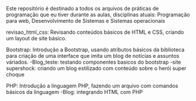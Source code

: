 Este repositório é destinado a todos os arquivos de práticas de programação que eu tiver durante as aulas, disciplinas atuais: Programação para web,
Desenvolvimento de Sistemas e Sistemas operacionais

revisao_html_css: Revisando conteúdos básicos de HTML e CSS, criando um layout de site básico.

Bootstrap: Introdução a Bootstrap, usando atributos básicos da biblioteca para criação de uma interface que imita um blog de notícias e assuntos váriados.
    -Blog_teste: testando componentes basicos do bootstrap
    -site supershock: criando um blog estilizado com conteúdo sobre o herói super choque

PHP: Introdução a linguagem PHP, fazendo um arquivo com comandos básicos da linguagem
    -Blog: integrando HTML com PHP